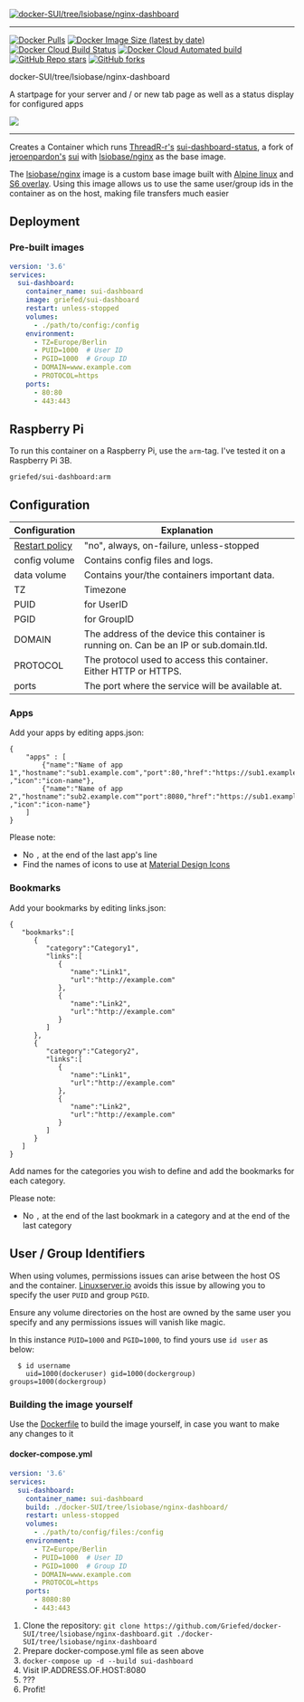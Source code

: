 [![docker-SUI/tree/lsiobase/nginx-dashboard](https://i.griefed.de/images/2020/11/19/docker-SUI_Dashboard_header.png)](https://github.com/Griefed/docker-SUI/tree/lsiobase/nginx-dashboard)

---

[![Docker Pulls](https://img.shields.io/docker/pulls/griefed/sui-dashboard?style=flat-square)](https://hub.docker.com/repository/docker/griefed/sui-dashboard)
[![Docker Image Size (latest by date)](https://img.shields.io/docker/image-size/griefed/sui-dashboard?label=Image%20size&sort=date&style=flat-square)](https://hub.docker.com/repository/docker/griefed/sui-dashboard)
[![Docker Cloud Build Status](https://img.shields.io/docker/cloud/build/griefed/sui-dashboard?label=Docker%20build&style=flat-square)](https://hub.docker.com/repository/docker/griefed/sui-dashboard)
[![Docker Cloud Automated build](https://img.shields.io/docker/cloud/automated/griefed/sui-dashboard?label=Docker%20build&style=flat-square)](https://hub.docker.com/repository/docker/griefed/sui-dashboard)
[![GitHub Repo stars](https://img.shields.io/github/stars/Griefed/docker-SUI?label=GitHub%20Stars&style=social)](https://github.com/Griefed/docker-SUI)
[![GitHub forks](https://img.shields.io/github/forks/Griefed/docker-SUI?label=GitHub%20Forks&style=social)](https://github.com/Griefed/docker-SUI)

docker-SUI/tree/lsiobase/nginx-dashboard

A startpage for your server and / or new tab page as well as a status display for configured apps

[![](https://i.griefed.de/images/2020/11/18/docker-SUI_screenshot.png)](https://github.com//)

---

Creates a Container which runs [ThreadR-r's](https://github.com/ThreadR-r) [sui-dashboard-status](https://github.com/ThreadR-r/sui-dashboard-status), a fork of [jeroenpardon's](https://github.com/jeroenpardon) [sui](https://github.com/jeroenpardon/sui) with [lsiobase/nginx](https://hub.docker.com/r/lsiobase/nginx) as the base image.

The [lsiobase/nginx](https://hub.docker.com/r/lsiobase/nginx) image is a custom base image built with [Alpine linux](https://alpinelinux.org/) and [S6 overlay](https://github.com/just-containers/s6-overlay).
Using this image allows us to use the same user/group ids in the container as on the host, making file transfers much easier

## Deployment

### Pre-built images

```docker-compose.yml
version: '3.6'
services:
  sui-dashboard:
    container_name: sui-dashboard
    image: griefed/sui-dashboard
    restart: unless-stopped
    volumes:
      - ./path/to/config:/config
    environment:
      - TZ=Europe/Berlin
      - PUID=1000  # User ID
      - PGID=1000  # Group ID
      - DOMAIN=www.example.com
      - PROTOCOL=https
    ports:
      - 80:80
      - 443:443
```

## Raspberry Pi

To run this container on a Raspberry Pi, use the `arm`-tag. I've tested it on a Raspberry Pi 3B.

`griefed/sui-dashboard:arm`

## Configuration

Configuration | Explanation
------------ | -------------
[Restart policy](https://docs.docker.com/compose/compose-file/#restart) | "no", always, on-failure, unless-stopped
config volume | Contains config files and logs.
data volume | Contains your/the containers important data.
TZ | Timezone
PUID | for UserID
PGID | for GroupID
DOMAIN | The address of the device this container is running on. Can be an IP or sub.domain.tld.
PROTOCOL | The protocol used to access this container. Either HTTP or HTTPS.
ports | The port where the service will be available at.

### Apps
Add your apps by editing apps.json:

    {
	    "apps" : [
		    {"name":"Name of app 1","hostname":"sub1.example.com","port":80,"href":"https://sub1.example.com" ,"icon":"icon-name"},
		    {"name":"Name of app 2","hostname":"sub2.example.com""port":8080,"href":"https://sub1.example.com" ,"icon":"icon-name"}
	    ]
    }

Please note:

 - No `,` at the end of the last app's line
 - Find the names  of icons to use at [Material Design Icons](https://materialdesignicons.com/)

### Bookmarks
Add your bookmarks by editing links.json:

```
{
   "bookmarks":[
      {
         "category":"Category1",
         "links":[
            {
               "name":"Link1",
               "url":"http://example.com"
            },
            {
               "name":"Link2",
               "url":"http://example.com"
            }
         ]
      },
      {
         "category":"Category2",
         "links":[
            {
               "name":"Link1",
               "url":"http://example.com"
            },
            {
               "name":"Link2",
               "url":"http://example.com"
            }
         ]
      }
   ]
}
```
Add names for the categories you wish to define and add the bookmarks for each category.

Please note:

 - No `,` at the end of the last bookmark in a category and at the end of the last category

## User / Group Identifiers

When using volumes, permissions issues can arise between the host OS and the container. [Linuxserver.io](https://www.linuxserver.io/) avoids this issue by allowing you to specify the user `PUID` and group `PGID`.

Ensure any volume directories on the host are owned by the same user you specify and any permissions issues will vanish like magic.

In this instance `PUID=1000` and `PGID=1000`, to find yours use `id user` as below:

```
  $ id username
    uid=1000(dockeruser) gid=1000(dockergroup) groups=1000(dockergroup)
```

### Building the image yourself

Use the [Dockerfile](https://github.com/Griefed/docker-SUI/tree/lsiobase/nginx-dashboard/Dockerfile) to build the image yourself, in case you want to make any changes to it

#### docker-compose.yml

```docker-compose.yml
version: '3.6'
services:
  sui-dashboard:
    container_name: sui-dashboard
    build: ./docker-SUI/tree/lsiobase/nginx-dashboard/
    restart: unless-stopped
    volumes:
      - ./path/to/config/files:/config
    environment:
      - TZ=Europe/Berlin
      - PUID=1000  # User ID
      - PGID=1000  # Group ID
      - DOMAIN=www.example.com
      - PROTOCOL=https
    ports:
      - 8080:80
      - 443:443
```

1. Clone the repository: `git clone https://github.com/Griefed/docker-SUI/tree/lsiobase/nginx-dashboard.git ./docker-SUI/tree/lsiobase/nginx-dashboard`
1. Prepare docker-compose.yml file as seen above
1. `docker-compose up -d --build sui-dashboard`
1. Visit IP.ADDRESS.OF.HOST:8080
1. ???
1. Profit!
